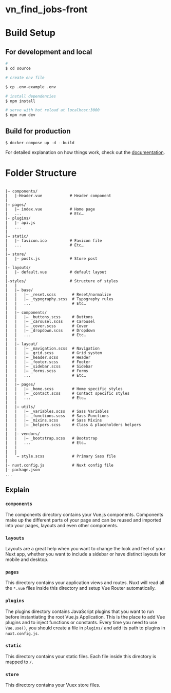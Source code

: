 # vn_find_jobs-front

# Build Setup

## For development and local 
```bash
# 
$ cd source

# create env file

$ cp .env-example .env

# install dependencies
$ npm install

# serve with hot reload at localhost:3000
$ npm run dev

```
## Build for production

```
$ docker-compose up -d --build

```

For detailed explanation on how things work, check out the [documentation](https://nuxtjs.org).


# Folder Structure
```

|– components/
|   |-Header.vue            # Header component
|
|– pages/
|   |– index.vue            # Home page
|   ...                     # Etc…
|- plugins/
|   |- api.js
|   ...
|
|– static/
|   |– favicon.ico          # Favicon file
|   ...                     # Etc…
|
|– store/
|   |– posts.js             # Store post
|
|- layouts/
|   |- default.vue          # default layout
|
|-styles/                   # Structure of styles
|   |
|   |– base/
|   |   |– _reset.scss       # Reset/normalize
|   |   |– _typography.scss  # Typography rules
|   |   ...                  # Etc…
|   |
|   |– components/
|   |   |– _buttons.scss     # Buttons
|   |   |– _carousel.scss    # Carousel
|   |   |– _cover.scss       # Cover
|   |   |– _dropdown.scss    # Dropdown
|   |   ...                  # Etc…
|   |
|   |– layout/
|   |   |– _navigation.scss  # Navigation
|   |   |– _grid.scss        # Grid system
|   |   |– _header.scss      # Header
|   |   |– _footer.scss      # Footer
|   |   |– _sidebar.scss     # Sidebar
|   |   |– _forms.scss       # Forms
|   |   ...                  # Etc…
|   |
|   |– pages/
|   |   |– _home.scss        # Home specific styles
|   |   |– _contact.scss     # Contact specific styles
|   |   ...                  # Etc…
|   |
|   |– utils/
|   |   |– _variables.scss   # Sass Variables
|   |   |– _functions.scss   # Sass Functions
|   |   |– _mixins.scss      # Sass Mixins
|   |   |– _helpers.scss     # Class & placeholders helpers
|   |
|   |– vendors/
|   |   |– _bootstrap.scss   # Bootstrap
|   |   ...                  # Etc…
|   |
|   |
|   `– style.scss            # Primary Sass file
|
|- nuxt.config.js            # Nuxt config file
|- package.json 
...

```

## Explain



### `components`

The components directory contains your Vue.js components. Components make up the different parts of your page and can be reused and imported into your pages, layouts and even other components.


### `layouts`

Layouts are a great help when you want to change the look and feel of your Nuxt app, whether you want to include a sidebar or have distinct layouts for mobile and desktop.


### `pages`

This directory contains your application views and routes. Nuxt will read all the `*.vue` files inside this directory and setup Vue Router automatically.


### `plugins`

The plugins directory contains JavaScript plugins that you want to run before instantiating the root Vue.js Application. This is the place to add Vue plugins and to inject functions or constants. Every time you need to use `Vue.use()`, you should create a file in `plugins/` and add its path to plugins in `nuxt.config.js`.


### `static`

This directory contains your static files. Each file inside this directory is mapped to `/`.


### `store`

This directory contains your Vuex store files. 

